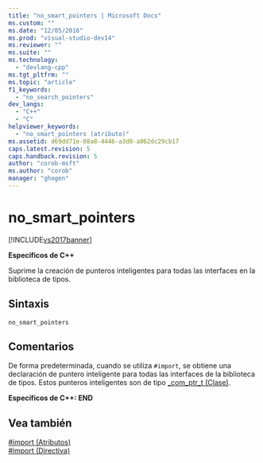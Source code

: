 ```yaml
---
title: "no_smart_pointers | Microsoft Docs"
ms.custom: ""
ms.date: "12/05/2016"
ms.prod: "visual-studio-dev14"
ms.reviewer: ""
ms.suite: ""
ms.technology: 
  - "devlang-cpp"
ms.tgt_pltfrm: ""
ms.topic: "article"
f1_keywords: 
  - "no_search_pointers"
dev_langs: 
  - "C++"
  - "C"
helpviewer_keywords: 
  - "no_smart_pointers (atributo)"
ms.assetid: d69dd71e-08a8-4446-a3d0-a062dc29cb17
caps.latest.revision: 5
caps.handback.revision: 5
author: "corob-msft"
ms.author: "corob"
manager: "ghogen"
---
```

# no_smart_pointers
[!INCLUDE[vs2017banner](../assembler/inline/includes/vs2017banner.md)]

**Específicos de C\+\+**  
  
 Suprime la creación de punteros inteligentes para todas las interfaces en la biblioteca de tipos.  
  
## Sintaxis  
  
```  
no_smart_pointers  
```  
  
## Comentarios  
 De forma predeterminada, cuando se utiliza `#import`, se obtiene una declaración de puntero inteligente para todas las interfaces de la biblioteca de tipos.  Estos punteros inteligentes son de tipo [\_com\_ptr\_t \(Clase\)](../cpp/com-ptr-t-class.md).  
  
 **Específicos de C\+\+: END**  
  
## Vea también  
 [\#import \(Atributos\)](../preprocessor/hash-import-attributes-cpp.md)   
 [\#import \(Directiva\)](../preprocessor/hash-import-directive-cpp.md)